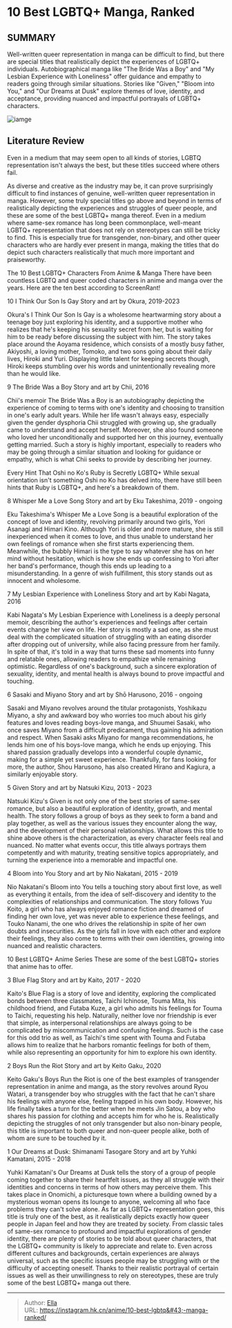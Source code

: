 # 10 Best LGBTQ&#43; Manga, Ranked


## SUMMARY 


 Well-written queer representation in manga can be difficult to find, but there are special titles that realistically depict the experiences of LGBTQ&#43; individuals. 
 Autobiographical manga like &#34;The Bride Was a Boy&#34; and &#34;My Lesbian Experience with Loneliness&#34; offer guidance and empathy to readers going through similar situations. 
 Stories like &#34;Given,&#34; &#34;Bloom into You,&#34; and &#34;Our Dreams at Dusk&#34; explore themes of love, identity, and acceptance, providing nuanced and impactful portrayals of LGBTQ&#43; characters. 

![iamge](https://static1.srcdn.com/wordpress/wp-content/uploads/2023/10/best-lgbtq-manga-featured-image.jpg)

## Literature Review

Even in a medium that may seem open to all kinds of stories, LGBTQ representation isn&#39;t always the best, but these titles succeed where others fail.




As diverse and creative as the industry may be, it can prove surprisingly difficult to find instances of genuine, well-written queer representation in manga. However, some truly special titles go above and beyond in terms of realistically depicting the experiences and struggles of queer people, and these are some of the best LGBTQ&#43; manga thereof.
Even in a medium where same-sex romance has long been commonplace, well-meant LGBTQ&#43; representation that does not rely on stereotypes can still be tricky to find. This is especially true for transgender, non-binary, and other queer characters who are hardly ever present in manga, making the titles that do depict such characters realistically that much more important and praiseworthy.
            
 
 The 10 Best LGBTQ&#43; Characters From Anime &amp; Manga 
There have been countless LGBTQ and queer coded characters in anime and manga over the years. Here are the ten best according to ScreenRant!












 








 10  I Think Our Son Is Gay 
Story and art by Okura, 2019-2023

Okura&#39;s I Think Our Son Is Gay is a wholesome heartwarming story about a teenage boy just exploring his identity, and a supportive mother who realizes that he&#39;s keeping his sexuality secret from her, but is waiting for him to be ready before discussing the subject with him. The story takes place around the Aoyama residence, which consists of a mostly busy father, Akiyoshi, a loving mother, Tomoko, and two sons going about their daily lives, Hiroki and Yuri. Displaying little talent for keeping secrets though, Hiroki keeps stumbling over his words and unintentionally revealing more than he would like.





 9  The Bride Was a Boy 
Story and art by Chii, 2016
        

Chii&#39;s memoir The Bride Was a Boy is an autobiography depicting the experience of coming to terms with one&#39;s identity and choosing to transition in one&#39;s early adult years. While her life wasn&#39;t always easy, especially given the gender dysphoria Chii struggled with growing up, she gradually came to understand and accept herself. Moreover, she also found someone who loved her unconditionally and supported her on this journey, eventually getting married. Such a story is highly important, especially to readers who may be going through a similar situation and looking for guidance or empathy, which is what Chii seeks to provide by describing her journey.
            
 
 Every Hint That Oshi no Ko&#39;s Ruby is Secretly LGBTQ&#43; 
While sexual orientation isn&#39;t something Oshi no Ko has delved into, there have still been hints that Ruby is LGBTQ&#43;, and here&#39;s a breakdown of them.








 8  Whisper Me a Love Song 
Story and art by Eku Takeshima, 2019 - ongoing
        

Eku Takeshima&#39;s Whisper Me a Love Song is a beautiful exploration of the concept of love and identity, revolving primarily around two girls, Yori Asanagi and Himari Kino. Although Yori is older and more mature, she is still inexperienced when it comes to love, and thus unable to understand her own feelings of romance when she first starts experiencing them. Meanwhile, the bubbly Himari is the type to say whatever she has on her mind without hesitation, which is how she ends up confessing to Yori after her band&#39;s performance, though this ends up leading to a misunderstanding. In a genre of wish fulfillment, this story stands out as innocent and wholesome.





 7  My Lesbian Experience with Loneliness 
Story and art by Kabi Nagata, 2016
        

Kabi Nagata&#39;s My Lesbian Experience with Loneliness is a deeply personal memoir, describing the author&#39;s experiences and feelings after certain events change her view on life. Her story is mostly a sad one, as she must deal with the complicated situation of struggling with an eating disorder after dropping out of university, while also facing pressure from her family. In spite of that, it&#39;s told in a way that turns these sad moments into funny and relatable ones, allowing readers to empathize while remaining optimistic. Regardless of one&#39;s background, such a sincere exploration of sexuality, identity, and mental health is always bound to prove impactful and touching.





 6  Sasaki and Miyano 
Story and art by Shō Harusono, 2016 - ongoing
        

Sasaki and Miyano revolves around the titular protagonists, Yoshikazu Miyano, a shy and awkward boy who worries too much about his girly features and loves reading boys-love manga, and Shuumei Sasaki, who once saves Miyano from a difficult predicament, thus gaining his admiration and respect. When Sasaki asks Miyano for manga recommendations, he lends him one of his boys-love manga, which he ends up enjoying. This shared passion gradually develops into a wonderful couple dynamic, making for a simple yet sweet experience. Thankfully, for fans looking for more, the author, Shou Harusono​​​​​​, has also created Hirano and Kagiura, a similarly enjoyable story.





 5  Given 
Story and art by Natsuki Kizu, 2013 - 2023
        

Natsuki Kizu&#39;s Given is not only one of the best stories of same-sex romance, but also a beautiful exploration of identity, growth, and mental health. The story follows a group of boys as they seek to form a band and play together, as well as the various issues they encounter along the way, and the development of their personal relationships. What allows this title to shine above others is the characterization, as every character feels real and nuanced. No matter what events occur, this title always portrays them competently and with maturity, treating sensitive topics appropriately, and turning the experience into a memorable and impactful one.





 4  Bloom into You 
Story and art by Nio Nakatani, 2015 - 2019
        

Nio Nakatani&#39;s Bloom into You tells a touching story about first love, as well as everything it entails, from the idea of self-discovery and identity to the complexities of relationships and communication. The story follows Yuu Koito, a girl who has always enjoyed romance fiction and dreamed of finding her own love, yet was never able to experience these feelings, and Touko Nanami, the one who drives the relationship in spite of her own doubts and insecurities. As the girls fall in love with each other and explore their feelings, they also come to terms with their own identities, growing into nuanced and realistic characters.
            
 
 10 Best LGBTQ&#43; Anime Series 
These are some of the best LGBTQ&#43; stories that anime has to offer.








 3  Blue Flag 
Story and art by Kaito, 2017 - 2020
        

Kaito&#39;s Blue Flag is a story of love and identity, exploring the complicated bonds between three classmates, Taichi Ichinose, Touma Mita, his childhood friend, and Futaba Kuze, a girl who admits his feelings for Touma to Taichi, requesting his help. Naturally, neither love nor friendship is ever that simple, as interpersonal relationships are always going to be complicated by miscommunication and confusing feelings. Such is the case for this odd trio as well, as Taichi&#39;s time spent with Touma and Futaba allows him to realize that he harbors romantic feelings for both of them, while also representing an opportunity for him to explore his own identity.





 2  Boys Run the Riot 
Story and art by Keito Gaku, 2020
        

Keito Gaku&#39;s Boys Run the Riot is one of the best examples of transgender representation in anime and manga, as the story revolves around Ryou Watari, a transgender boy who struggles with the fact that he can&#39;t share his feelings with anyone else, feeling trapped in his own body. However, his life finally takes a turn for the better when he meets Jin Satou, a boy who shares his passion for clothing and accepts him for who he is. Realistically depicting the struggles of not only transgender but also non-binary people, this title is important to both queer and non-queer people alike, both of whom are sure to be touched by it.





 1  Our Dreams at Dusk: Shimanami Tasogare 
Story and art by Yuhki Kamatani, 2015 - 2018
        

Yuhki Kamatani&#39;s Our Dreams at Dusk tells the story of a group of people coming together to share their heartfelt issues, as they all struggle with their identities and concerns in terms of how others may perceive them. This takes place in Onomichi, a picturesque town where a building owned by a mysterious woman opens its lounge to anyone, welcoming all who face problems they can&#39;t solve alone. As far as LGBTQ&#43; representation goes, this title is truly one of the best, as it realistically depicts exactly how queer people in Japan feel and how they are treated by society.
From classic tales of same-sex romance to profound and impactful explorations of gender identity, there are plenty of stories to be told about queer characters, that the LGBTQ&#43; community is likely to appreciate and relate to. Even across different cultures and backgrounds, certain experiences are always universal, such as the specific issues people may be struggling with or the difficulty of accepting oneself. Thanks to their realistic portrayal of certain issues as well as their unwillingness to rely on stereotypes, these are truly some of the best LGBTQ&#43; manga out there.

---

> Author: [Ella](https://instagram.hk.cn/)  
> URL: https://instagram.hk.cn/anime/10-best-lgbtq&#43;-manga-ranked/  

